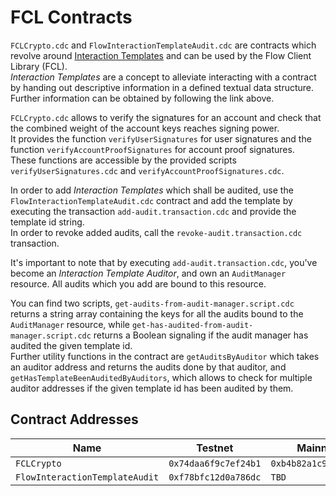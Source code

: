 # FCL Contracts

`FCLCrypto.cdc` and `FlowInteractionTemplateAudit.cdc` are contracts which revolve around [Interaction Templates](https://forum.onflow.org/t/flip-934-interaction-templates/3080) and can be used by the Flow Client Library (FCL).  
*Interaction Templates* are a concept to alleviate interacting with a contract by handing out descriptive information in a defined textual data structure. Further information can be obtained by following the link above.  
  
`FCLCrypto.cdc` allows to verify the signatures for an account and check that the combined weight of the account keys reaches signing power.  
It provides the function `verifyUserSignatures` for user signatures and the function `verifyAccountProofSignatures` for account proof signatures.  
These functions are accessible by the provided scripts `verifyUserSignatures.cdc` and `verifyAccountProofSignatures.cdc`.  
  
In order to add *Interaction Templates* which shall be audited, use the `FlowInteractionTemplateAudit.cdc` contract and add the template by executing the transaction `add-audit.transaction.cdc` and provide the template id string.  
In order to revoke added audits, call the `revoke-audit.transaction.cdc` transaction.  
  
It's important to note that by executing `add-audit.transaction.cdc`, you've become an *Interaction Template Auditor*, and own an `AuditManager` resource. All audits which you add are bound to this resource.  
  
You can find two scripts, `get-audits-from-audit-manager.script.cdc` returns a string array containing the keys for all the audits bound to the `AuditManager` resource, while `get-has-audited-from-audit-manager.script.cdc` returns a Boolean signaling if the audit manager has audited the given template id.  
Further utility functions in the contract are `getAuditsByAuditor` which takes an auditor address and returns the audits done by that auditor, and `getHasTemplateBeenAuditedByAuditors`, which allows to check for multiple auditor addresses if the given template id has been audited by them.  
  
## Contract Addresses

| Name                           | Testnet              | Mainnet              |
| ------------------------------ | -------------------- | -------------------- |
| `FCLCrypto`                    | `0x74daa6f9c7ef24b1` | `0xb4b82a1c9d21d284` |
| `FlowInteractionTemplateAudit` | `0xf78bfc12d0a786dc` | `TBD`                |
